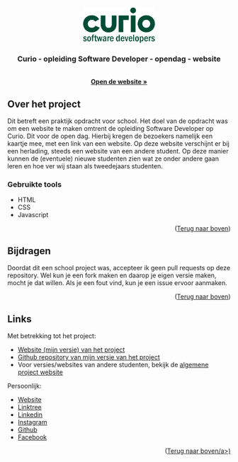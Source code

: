 <a name="readme-top"></a>

<!-- Project logo -->
<br />
<div align="center">
  <a href="https://github.com/aarondeklerk/Curio-SoftwareDeveloper-Opendag-Website">
    <img src="images/Curio-SoftwareDevelopers-Logo.png" alt="Logo" height="80">
  </a>

<h3 align="center">Curio - opleiding Software Developer - opendag - website</h3>

  <p align="center">
    <br />
    <a href="https://aarondeklerk.github.io/Curio-SoftwareDeveloper-Opendag-Website/" target="_blank"><strong>Open de website »</strong></a>
  </p>
</div>

<!-- Over het project -->

## Over het project

Dit betreft een praktijk opdracht voor school. Het doel van de opdracht was om een website te maken omtrent de opleiding Software Developer op Curio. Dit voor de open dag. Hierbij kregen de bezoekers namelijk een kaartje mee, met een link van een website. Op deze website verschijnt er bij een herlading, steeds een website van een andere student. Op deze manier kunnen de (eventuele) nieuwe studenten zien wat ze onder andere gaan leren en hoe ver wij staan als tweedejaars studenten.

<p align="right"><a href="#readme-top"></a></p>

### Gebruikte tools

- HTML
- CSS
- Javascript


<p align="right">(<a href="#readme-top">Terug naar boven</a>)</p>

<!-- Bijdragen -->

## Bijdragen

Doordat dit een school project was, accepteer ik geen pull requests op deze repository. 
Wel kun je een fork maken en daarop je eigen versie maken, mocht je dat willen. 
Als je een fout vind, kun je een issue ervoor aanmaken. 

<p align="right">(<a href="#readme-top">Terug naar boven</a>)</p>

<!-- Contact -->

## Links

Met betrekking tot het project:
- <a href="https://aarondeklerk.github.io/Curio-SoftwareDeveloper-Opendag-Website/" target="_blank">Website (mijn versie) van het project</a>
- <a href="https://github.com/aarondeklerk/Curio-SoftwareDeveloper-Opendag-Website" target="_blank">Github repository van mijn versie van het project</a>
- Voor versies/websites van andere studenten, bekijk de <a href="https://info.curio.codes/" target="_blank">algemene project website</a>

Persoonlijk:
- <a href="https://www.aarondeklerk.nl" target="_blank">Website</a>
- <a href="https://www.aarondeklerk.nl/linktree" target="_blank">Linktree</a>
- <a href="https://www.linkedin.com/in/aaron-de-klerk/" target="_blank">Linkedin</a>
- <a href="https://www.instagram.com/aarondeklerk/" target="_blank">Instagram</a>
- <a href="https://github.com/aarondeklerk/" target="_blank">Github</a>
- <a href="https://www.facebook.com/aaron.deklerk.90/" target="_blank">Facebook</a>

<p align="right">(<a href="#readme-top">Terug naar boven/a>)</p>



<!-- Markdown links & images -->
<!-- https://www.markdownguide.org/basic-syntax/#reference-style-links -->
